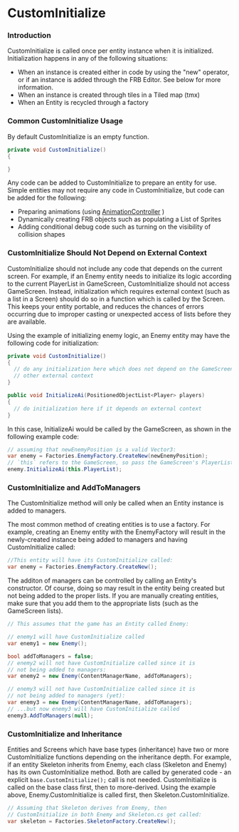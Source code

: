 # CustomInitialize

### Introduction

CustomInitialize is called once per entity instance when it is initialized. Initialization happens in any of the following situations:

* When an instance is created either in code by using the "new" operator, or if an instance is added through the FRB Editor. See below for more information.
* When an instance is created through tiles in a Tiled map (tmx)
* When an Entity is recycled through a factory

### Common CustomInitialize Usage

By default CustomInitialize is an empty function.

```csharp
private void CustomInitialize()
{

}
```

Any code can be added to CustomInitialize to prepare an entity for use. Simple entities may not require any code in CustomInitialize, but code can be added for the following:

* Preparing animations (using [AnimationController](../../api/flatredball/graphics/animation/animationcontroller.md) )
* Dynamically creating FRB objects such as populating a List of Sprites
* Adding conditional debug code such as turning on the visibility of collision shapes

### CustomInitialize Should Not Depend on External Context

CustomInitialize should not include any code that depends on the current screen. For example, if an Enemy entity needs to initialize its logic according to the current PlayerList in GameScreen, CustomInitialize should not access GameScreen. Instead, initialization which requires external context (such as a list in a Screen) should do so in a function which is called by the Screen. This keeps your entity portable, and reduces the chances of errors occurring due to improper casting or unexpected access of lists before they are available.

Using the example of initializing enemy logic, an Enemy entity may have the following code for initialization:

```csharp
private void CustomInitialize()
{
  // do any initialization here which does not depend on the GameScreen or any
  // other external context
}

public void InitializeAi(PositionedObjectList<Player> players)
{
  // do initialization here if it depends on external context
}
```

In this case, InitializeAi would be called by the GameScreen, as shown in the following example code:

```csharp
// assuming that newEnemyPosition is a valid Vector3:
var enemy = Factories.EnemyFactory.CreateNew(newEnemyPosition);
// `this` refers to the GameScreen, so pass the GameScreen's PlayerList:
enemy.InitializeAi(this.PlayerList);
```

### CustomInitialize and AddToManagers

The CustomInitialize method will only be called when an Entity instance is added to managers.&#x20;

The most common method of creating entities is to use a factory. For example, creating an Enemy entity with the EnemyFactory will result in the newly-created instance being added to managers and having CustomInitialize called:

```csharp
//This entity will have its CustomInitialize called:
var enemy = Factories.EnemyFactory.CreateNew();
```

The additon of managers can be controlled by calling an Entity's constructor. Of course, doing so may result in the entity being created but not being added to the proper lists. If you are manually creating entities, make sure that you add them to the appropriate lists (such as the GameScreen lists).

```csharp
// This assumes that the game has an Entity called Enemy:

// enemy1 will have CustomInitialize called
var enemy1 = new Enemy();

bool addToManagers = false;
// enemy2 will not have CustomInitialize called since it is
// not being added to managers:
var enemy2 = new Enemy(ContentManagerName, addToManagers);

// enemy3 will not have CustomInitialize called since it is
// not being added to managers (yet):
var enemy3 = new Enemy(ContentManagerName, addToManagers);
// ...but now enemy3 will have CustomInitialize called
enemy3.AddToManagers(null);
```

### CustomInitialize and Inheritance

Entities and Screens which have base types (inheritance) have two or more CustomInitialize functions depending on the inheritance depth. For example, if an entity Skeleton inherits from Enemy, each class (Skeleton and Enemy) has its own CustomInitialize method. Both are called by generated code - an explicit `base.CustomInitialize();` call is not needed. CustomInitialize is called on the base class first, then to more-derived. Using the example above, Enemy.CustomInitialize is called first, then Skeleton.CustomInitialize.

```csharp
// Assuming that Skeleton derives from Enemy, then 
// CustomInitialize in both Enemy and Skeleton.cs get called:
var skeleton = Factories.SkeletonFactory.CreateNew();
```
